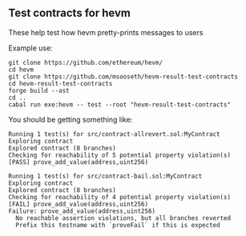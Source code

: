 ## Test contracts for hevm

These help test how hevm pretty-prints messages to users

Example use:
```plain
git clone https://github.com/ethereum/hevm/
cd hevm
git clone https://github.com/msooseth/hevm-result-test-contracts
cd hevm-result-test-contracts
forge build --ast
cd ..
cabal run exe:hevm -- test --root "hevm-result-test-contracts"
```

You should be getting something like:

```plain
Running 1 test(s) for src/contract-allrevert.sol:MyContract
Exploring contract
Explored contract (8 branches)
Checking for reachability of 5 potential property violation(s)
[PASS] prove_add_value(address,uint256)

Running 1 test(s) for src/contract-bail.sol:MyContract
Exploring contract
Explored contract (8 branches)
Checking for reachability of 4 potential property violation(s)
[FAIL] prove_add_value(address,uint256)
Failure: prove_add_value(address,uint256)
  No reachable assertion violations, but all branches reverted
  Prefix this testname with `proveFail` if this is expected
```
